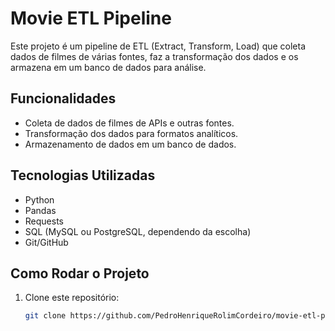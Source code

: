 # Movie ETL Pipeline

Este projeto é um pipeline de ETL (Extract, Transform, Load) que coleta dados de filmes de várias fontes, faz a transformação dos dados e os armazena em um banco de dados para análise.

## Funcionalidades

- Coleta de dados de filmes de APIs e outras fontes.
- Transformação dos dados para formatos analíticos.
- Armazenamento de dados em um banco de dados.

## Tecnologias Utilizadas

- Python
- Pandas
- Requests
- SQL (MySQL ou PostgreSQL, dependendo da escolha)
- Git/GitHub

## Como Rodar o Projeto

1. Clone este repositório:

   ```bash
   git clone https://github.com/PedroHenriqueRolimCordeiro/movie-etl-pipeline.git
